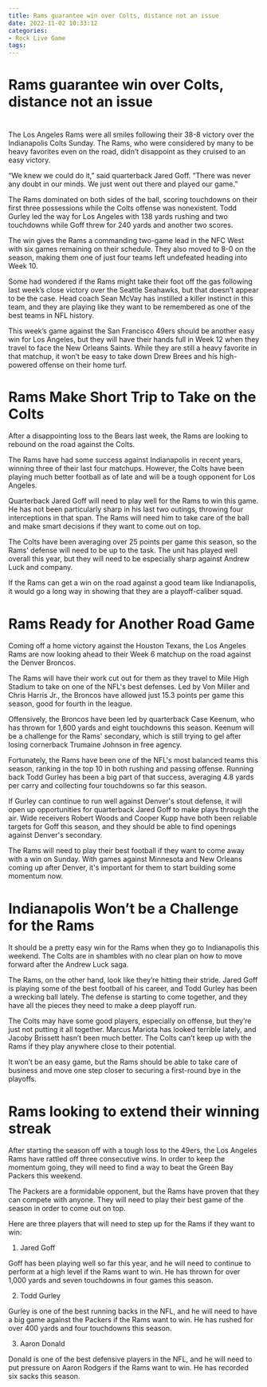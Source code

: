 ```yaml
---
title: Rams guarantee win over Colts, distance not an issue
date: 2022-11-02 10:33:12
categories:
- Rock Live Game
tags:
---
```



#  Rams guarantee win over Colts, distance not an issue

#

The Los Angeles Rams were all smiles following their 38-8 victory over the Indianapolis Colts Sunday. The Rams, who were considered by many to be heavy favorites even on the road, didn’t disappoint as they cruised to an easy victory.

“We knew we could do it,” said quarterback Jared Goff. “There was never any doubt in our minds. We just went out there and played our game.”

The Rams dominated on both sides of the ball, scoring touchdowns on their first three possessions while the Colts offense was nonexistent. Todd Gurley led the way for Los Angeles with 138 yards rushing and two touchdowns while Goff threw for 240 yards and another two scores.

The win gives the Rams a commanding two-game lead in the NFC West with six games remaining on their schedule. They also moved to 8-0 on the season, making them one of just four teams left undefeated heading into Week 10.

Some had wondered if the Rams might take their foot off the gas following last week’s close victory over the Seattle Seahawks, but that doesn’t appear to be the case. Head coach Sean McVay has instilled a killer instinct in this team, and they are playing like they want to be remembered as one of the best teams in NFL history.

This week’s game against the San Francisco 49ers should be another easy win for Los Angeles, but they will have their hands full in Week 12 when they travel to face the New Orleans Saints. While they are still a heavy favorite in that matchup, it won’t be easy to take down Drew Brees and his high-powered offense on their home turf.

#  Rams Make Short Trip to Take on the Colts

After a disappointing loss to the Bears last week, the Rams are looking to rebound on the road against the Colts.

The Rams have had some success against Indianapolis in recent years, winning three of their last four matchups. However, the Colts have been playing much better football as of late and will be a tough opponent for Los Angeles.

Quarterback Jared Goff will need to play well for the Rams to win this game. He has not been particularly sharp in his last two outings, throwing four interceptions in that span. The Rams will need him to take care of the ball and make smart decisions if they want to come out on top.

The Colts have been averaging over 25 points per game this season, so the Rams' defense will need to be up to the task. The unit has played well overall this year, but they will need to be especially sharp against Andrew Luck and company.

If the Rams can get a win on the road against a good team like Indianapolis, it would go a long way in showing that they are a playoff-caliber squad.

#  Rams Ready for Another Road Game

Coming off a home victory against the Houston Texans, the Los Angeles Rams are now looking ahead to their Week 6 matchup on the road against the Denver Broncos.

The Rams will have their work cut out for them as they travel to Mile High Stadium to take on one of the NFL's best defenses. Led by Von Miller and Chris Harris Jr., the Broncos have allowed just 15.3 points per game this season, good for fourth in the league.

Offensively, the Broncos have been led by quarterback Case Keenum, who has thrown for 1,600 yards and eight touchdowns this season. Keenum will be a challenge for the Rams' secondary, which is still trying to gel after losing cornerback Trumaine Johnson in free agency.

Fortunately, the Rams have been one of the NFL's most balanced teams this season, ranking in the top 10 in both rushing and passing offense. Running back Todd Gurley has been a big part of that success, averaging 4.8 yards per carry and collecting four touchdowns so far this season.

If Gurley can continue to run well against Denver's stout defense, it will open up opportunities for quarterback Jared Goff to make plays through the air. Wide receivers Robert Woods and Cooper Kupp have both been reliable targets for Goff this season, and they should be able to find openings against Denver's secondary.

The Rams will need to play their best football if they want to come away with a win on Sunday. With games against Minnesota and New Orleans coming up after Denver, it's important for them to start building some momentum now.

#  Indianapolis Won’t be a Challenge for the Rams

It should be a pretty easy win for the Rams when they go to Indianapolis this weekend. The Colts are in shambles with no clear plan on how to move forward after the Andrew Luck saga.

The Rams, on the other hand, look like they’re hitting their stride. Jared Goff is playing some of the best football of his career, and Todd Gurley has been a wrecking ball lately. The defense is starting to come together, and they have all the pieces they need to make a deep playoff run.

The Colts may have some good players, especially on offense, but they’re just not putting it all together. Marcus Mariota has looked terrible lately, and Jacoby Brissett hasn’t been much better. The Colts can’t keep up with the Rams if they play anywhere close to their potential.

It won’t be an easy game, but the Rams should be able to take care of business and move one step closer to securing a first-round bye in the playoffs.

#  Rams looking to extend their winning streak

After starting the season off with a tough loss to the 49ers, the Los Angeles Rams have rattled off three consecutive wins. In order to keep the momentum going, they will need to find a way to beat the Green Bay Packers this weekend.

The Packers are a formidable opponent, but the Rams have proven that they can compete with anyone. They will need to play their best game of the season in order to come out on top.

Here are three players that will need to step up for the Rams if they want to win:

1. Jared Goff

Goff has been playing well so far this year, and he will need to continue to perform at a high level if the Rams want to win. He has thrown for over 1,000 yards and seven touchdowns in four games this season.

2. Todd Gurley

Gurley is one of the best running backs in the NFL, and he will need to have a big game against the Packers if the Rams want to win. He has rushed for over 400 yards and four touchdowns this season.

3. Aaron Donald

Donald is one of the best defensive players in the NFL, and he will need to put pressure on Aaron Rodgers if the Rams want to win. He has recorded six sacks this season.